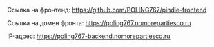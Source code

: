 Ссылка на фронтенд: https://github.com/POLING767/pindie-frontend

Ссылка на домен фронта: https://poling767.nomorepartiesco.ru

IP-адрес: https://poling767-backend.nomorepartiesco.ru
